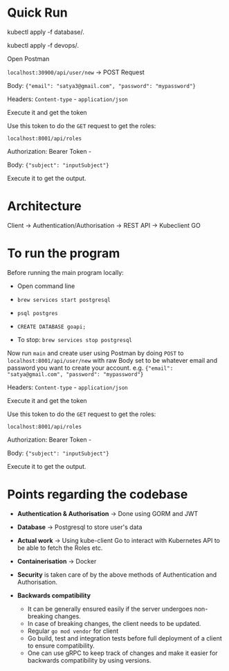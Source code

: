 # Quick Run
kubectl apply -f database/.

kubectl apply -f devops/.

Open Postman

`localhost:30900/api/user/new` -> POST Request

Body: `{"email": "satya3@gmail.com", "password": "mypassword"}`

Headers: `Content-type` - `application/json`

Execute it and get the token

Use this token to do the `GET` request to get the roles:

`localhost:8001/api/roles`

Authorization: Bearer Token - <token you copied before>

Body: `{"subject": "inputSubject"}` 

Execute it to get the output. 


# Architecture

Client -> Authentication/Authorisation -> REST API -> Kubeclient GO 

# To run the program

Before running the main program locally: 

 - Open command line

 - `brew services start postgresql`

 - `psql postgres`

 - `CREATE DATABASE goapi;`



 - To stop: `brew services stop postgresql`

Now run `main` and create user using Postman by doing `POST` to `localhost:8001/api/user/new` with raw Body set to be whatever email and password you want to create your account. e.g. `{"email": "satya@gmail.com", "password": "mypassword"}`

Headers: `Content-type` - `application/json`

Execute it and get the token

Use this token to do the `GET` request to get the roles:

`localhost:8001/api/roles`

Authorization: Bearer Token - <token you copied before>

Body: `{"subject": "inputSubject"}` 

Execute it to get the output. 


# Points regarding the codebase

 - **Authentication & Authorisation** -> Done using GORM and JWT

 - **Database** -> Postgresql to store user's data

 - **Actual work** -> Using kube-client Go to interact with Kubernetes API to be able to fetch the Roles etc.

 - **Containerisation** -> Docker

 - **Security** is taken care of by the above methods of Authentication and Authorisation. 

 - **Backwards compatibility** 
    - It can be generally ensured easily if the server undergoes non-breaking changes.
    - In case of breaking changes, the client needs to be updated. 
    - Regular `go mod vendor` for client
    - Go build, test and integration tests before full deployment of a client to ensure compatibility.
    - One can use gRPC to keep track of changes and make it easier for backwards compatibility by using versions.

